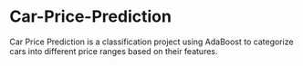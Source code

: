 # Car-Price-Prediction
Car Price Prediction is a classification project using AdaBoost to categorize cars into different price ranges based on their features.
